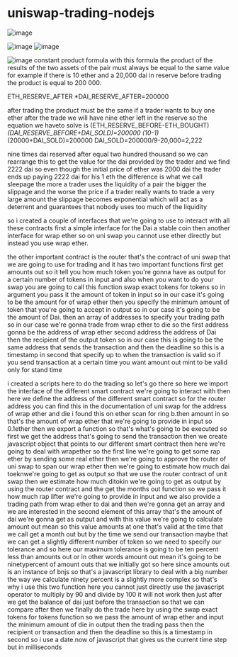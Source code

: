 # uniswap-trading-nodejs

![image](https://user-images.githubusercontent.com/69389020/172056392-70ffec45-83fb-41eb-8686-5ce532a17a85.png)




![image](https://user-images.githubusercontent.com/69389020/172056440-9a5452f5-ba0e-40cd-8b6a-0f25adfc425d.png)
![image](https://user-images.githubusercontent.com/69389020/172056472-4c404181-fff3-4a7a-a4e7-15b14ed7fb6e.png)


![image](https://user-images.githubusercontent.com/69389020/172056500-2d4e51cb-6963-4966-a276-5e35cdfa9aaa.png)
constant product formula with this formula the product of the results of the two assets
of the pair must always be equal to the same value
for example if there is 10 ether and a 20,000 dai in reserve before trading the product is
equal to 200 000.

ETH_RESERVE_AFTER *DAI_RESERVE_AFTER=200000

after trading the product must be the same if a trader wants to buy one ether after the trade we will have
nine ether left in the reserve so the equation we haveto solve is
(ETH_RESERVE_BEFORE-ETH_BOUGHT)*(DAI_RESERVE_BEFORE+DAI_SOLD)=200000
(10-1)*(20000+DAI_SOLD)=200000
DAI_SOLD=200000/9-20,000=2,222

nine times dai reserved after equal two hundred thousand so we can rearrange this to get the
value for the dai provided by the trader and we find 2222 dai so even though the initial price of
ether was 2000 dai the trader ends up paying 2222 dai for his 1 eth
 the difference is what we call sleepage the more a trader uses the liquidity of a pair the bigger the slippage and the worse the price if a trader really wants to trade a very large amount the slippage becomes exponential which will act as a deterrent and guarantees that nobody uses too much of the liquidity



so i created a couple of interfaces that we're going to use to interact with all these contracts
first a simple interface for the Dai a stable coin then another interface for wrap ether
so on uni swap you cannot use ether directly but instead you use wrap ether.

the other important contract is the router that's the contract of uni swap that we are going to use
for trading and it has two important functions first get amounts out so it tell you how much token you're
gonna have as output for a certain number of tokens in input and also when you want to do your swap you are
going to call this function swap exact tokens for tokens so in argument you pass it the amount of token
in input so in our case it's going to be the amount for of wrap ether then you specify the minimum amount of
token that you're going to accept in output so in our case it's going to be the amount of Dai.
then an array of addresses to specify your trading path so in our case we're gonna trade
from wrap ether to die so the first address gonna be the address of wrap ether second address the address
of Dai then the recipient of the output token so in our case this is going to be the same address that sends the transaction and then the deadline so this is a timestamp in second that specify up to when the
transaction is valid so if you send transaction at a certain time you want amount out mint to be valid
only for stand time 

i created a scripts here to do the trading so let's go there so here we import the interface of the different smart contract we're going to interact with
then here we define the address of the different smart contract so for the router address you can find this in the documentation of uni swap for the address of wrap ether and die i found this on ether scan for
ring b.then amount in so that's the amount of wrap ether that we're going to provide in input so 0.1ether then we export a function so that's what's going to be executed
so first we get the address that's going to send the transaction then we create javascript object that points to our different smart contract then here we're going to deal with wrapether so the first line we're going to get some rap ether by sending some real ether then we're going to approve the router of uni swap to span our wrap ether then we're going to estimate how much dai toeknwe're going to get as output so that we use the router contract of unit swap
then we estimate how much ditokin we're going to get as output by using the router contract and the get the months out function so we pass it how much rap lifter we're going to provide in input and we also provide a trading path from
wrap ether to dai and then we're gonna get an array and we are interested in the second element of this array that's the amount of dai we're gonna get as output and with this value we're going to calculate amount out mean so this value
amounts at one that's valid at the time that we call get a month out but by the time we send our transaction maybe that we can get a slightly different number of token so we need to specify our tolerance and so here
our maximum tolerance is going to be ten percent less than amounts out or in other words amount out mean it's going to be ninetypercent of amount outs that we initially got so here since amounts out is an instance
of bnjs so that's a javascript library to deal with a big number the way we calculate ninety percent is a slightly more complex so that's why i use this two function here you cannot just directly
use the javascript operator to multiply by 90 and divide by 100 it will not work
then just after we get the balance of dai just before the transaction so that we can compare after then we finally do the trade here by using the swap exact tokens for tokens function
so we pass the amount of wrap ether and input the minimum amount of die in output then the trading pass then the recipient or transaction and then the deadline so this is a timestamp in second so i use a date.now of javascript that
gives us the current time step but in milliseconds
